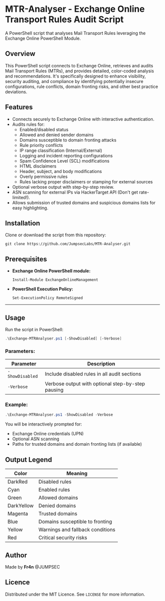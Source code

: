 # MTR-Analyser - Exchange Online Transport Rules Audit Script

A PowerShell script that analyses Mail Transport Rules leveraging the Exchange Online PowerShell Module.

## Overview

This PowerShell script connects to Exchange Online, retrieves and audits Mail Transport Rules (MTRs), and provides detailed, color-coded analysis and recommendations. It's specifically designed to enhance visibility, security auditing, and compliance by identifying potentially insecure configurations, rule conflicts, domain fronting risks, and other best practice deviations.

## Features

- Connects securely to Exchange Online with interactive authentication.
- Audits rules for:
  - Enabled/disabled status
  - Allowed and denied sender domains
  - Domains susceptible to domain fronting attacks
  - Rule priority conflicts
  - IP range classification (Internal/External)
  - Logging and incident reporting configurations
  - Spam Confidence Level (SCL) modifications
  - HTML disclaimers
  - Header, subject, and body modifications
  - Overly permissive rules
  - Rules lacking proper disclaimers or stamping for external sources
- Optional verbose output with step-by-step review.
- ASN scanning for external IPs via HackerTarget API (Don't get rate-limited!).
- Allows submission of trusted domains and suspicious domains lists for easy highlighting.

## Installation

Clone or download the script from this repository:

```shell
git clone https://github.com/JumpsecLabs/MTR-Analyser.git
```

## Prerequisites

- **Exchange Online PowerShell module:**
  ```shell
  Install-Module ExchangeOnlineManagement
  ```

- **PowerShell Execution Policy:**
  ```shell
  Set-ExecutionPolicy RemoteSigned
  ```

---

## Usage

Run the script in PowerShell:

```powershell
.\Exchange-MTRAnalyser.ps1 [-ShowDisabled] [-Verbose]
```

### Parameters:

| Parameter      | Description                                           |
|----------------|-------------------------------------------------------|
| `-ShowDisabled`| Include disabled rules in all audit sections          |
| `-Verbose`     | Verbose output with optional step-by-step pausing     |

### Example:

```powershell
.\Exchange-MTRAnalyser.ps1 -ShowDisabled -Verbose
```

You will be interactively prompted for:
- Exchange Online credentials (UPN)
- Optional ASN scanning
- Paths for trusted domains and domain fronting lists (if available)

## Output Legend

| Color       | Meaning                            |
|-------------|------------------------------------|
| DarkRed     | Disabled rules                     |
| Cyan        | Enabled rules                      |
| Green       | Allowed domains                    |
| DarkYellow  | Denied domains                     |
| Magenta     | Trusted domains                    |
| Blue        | Domains susceptible to fronting    |
| Yellow      | Warnings and fallback conditions   |
| Red         | Critical security risks            |

## Author

Made by **Fr4n** @JUMPSEC

## Licence

Distributed under the MIT Licence. See `LICENSE` for more information.

